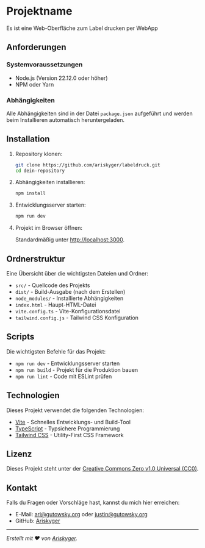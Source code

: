 # Projektname

Es ist eine Web-Oberfläche zum Label drucken per WebApp

## Anforderungen

### Systemvoraussetzungen
- Node.js (Version 22.12.0 oder höher)
- NPM oder Yarn

### Abhängigkeiten
Alle Abhängigkeiten sind in der Datei `package.json` aufgeführt und werden beim Installieren automatisch heruntergeladen.

## Installation

1. Repository klonen:

   ```bash
   git clone https://github.com/ariskyger/labeldruck.git
   cd dein-repository
   ```

2. Abhängigkeiten installieren:

   ```bash
   npm install
   ```

3. Entwicklungsserver starten:

   ```bash
   npm run dev
   ```

4. Projekt im Browser öffnen:

   Standardmäßig unter [http://localhost:3000](http://localhost:3000).

## Ordnerstruktur

Eine Übersicht über die wichtigsten Dateien und Ordner:

- `src/` - Quellcode des Projekts
- `dist/` - Build-Ausgabe (nach dem Erstellen)
- `node_modules/` - Installierte Abhängigkeiten
- `index.html` - Haupt-HTML-Datei
- `vite.config.ts` - Vite-Konfigurationsdatei
- `tailwind.config.js` - Tailwind CSS Konfiguration

## Scripts

Die wichtigsten Befehle für das Projekt:

- `npm run dev` - Entwicklungsserver starten
- `npm run build` - Projekt für die Produktion bauen
- `npm run lint` - Code mit ESLint prüfen

## Technologien

Dieses Projekt verwendet die folgenden Technologien:

- [Vite](https://vitejs.dev/) - Schnelles Entwicklungs- und Build-Tool
- [TypeScript](https://www.typescriptlang.org/) - Typsichere Programmierung
- [Tailwind CSS](https://tailwindcss.com/) - Utility-First CSS Framework

## Lizenz

Dieses Projekt steht unter der [Creative Commons Zero v1.0 Universal (CC0)](LICENSE).

## Kontakt

Falls du Fragen oder Vorschläge hast, kannst du mich hier erreichen:

- E-Mail: ari@gutowsky.org oder justin@gutowsky.org
- GitHub: [Ariskyger](https://github.com/ariskyger)

---

*Erstellt mit ❤️ von [Ariskyger](https://github.com/ariskyger).*
